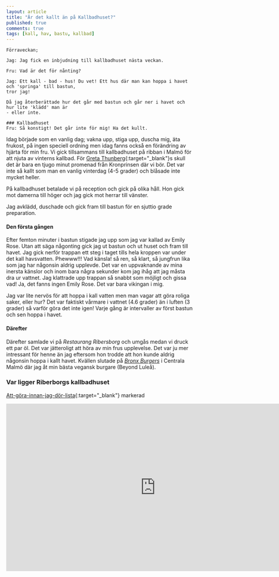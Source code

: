 ```yaml
---
layout: article
title: "Är det kallt än på Kallbadhuset?"
published: true
comments: true
tags: [kall, hav, bastu, kallbad]
---
```



```
Förraveckan;

Jag: Jag fick en inbjudning till kallbadhuset nästa veckan.

Fru: Vad är det för nånting?

Jag: Ett kall - bad - hus! Du vet! Ett hus där man kan hoppa i havet och 'springa' till bastun,
tror jag!

Då jag återberättade hur det går med bastun och går ner i havet och hur lite 'klädd' man är
- eller inte.

### Kallbadhuset
Fru: Så konstigt! Det går inte för mig! Ha det kullt.
```

Idag började som en vanlig dag; vakna upp, stiga upp, duscha mig, äta frukost, på ingen speciell ordning men idag fanns också en förändring av hjärta för min fru. Vi gick tillsammans till kallbadhuset på ribban i Malmö för att njuta av vinterns kallbad. För [Greta Thunberg](https://en.wikipedia.org/wiki/Greta_Thunberg){:target="_blank"}s skull det är bara en tjugo minut promenad från Kronprinsen där vi bör. Det var inte så kallt som man en vanlig vinterdag (4-5 grader) och blåsade inte mycket heller.

På kallbadhuset betalade vi på reception och gick på olika håll. Hon gick mot damerna till höger och jag gick mot herrar till vänster.

Jag avklädd, duschade och gick fram till bastun för en sjuttio grade preparation.

#### Den första gången

Efter femton minuter i bastun stigade jag upp som jag var kallad av Emily Rose. Utan att säga någonting gick jag ut bastun och ut huset och fram till havet. Jag gick nerför trappan ett steg i taget tills hela kroppen var under det kall havsvatten. Phewww!!! Vad känsla! så ren, så klart, så jungfrun lika som jag har någonsin aldrig upplevde. Det var en uppvaknande av mina inersta känslor och inom bara några sekunder kom jag ihåg att jag måsta dra ur vattnet. Jag klattrade upp trappan så snabbt som möjligt och gissa vad! Ja, det fanns ingen Emily Rose. Det var bara vikingan i mig.

Jag var lite nervös för att hoppa i kall vatten men man vagar att göra roliga saker, eller hur? Det var faktiskt vårmare i vattnet (4.6 grader) än i luften (3 grader) så varför göra det inte igen! Varje gång är intervaller av först bastun och sen hoppa i havet.

#### Därefter

Därefter samlade vi på *Restaurang Ribersborg* och umgås medan vi druck ett par öl. Det var jätteroligt att höra av min frus upplevelse. Det var ju mer intressant för henne än jag eftersom hon trodde att hon kunde aldrig någonsin hoppa i kallt havet. Kvällen slutade på *[Bronx Burgers](https://bronxburgers.se/)* i Centrala Malmö där jag åt min bästa vegansk burgare (Beyond Luleå).

### Var ligger Riberborgs kallbadhuset

[Att-göra-innan-jag-dör-lista](https://www.facebook.com/bbccomedy/videos/337115390412572/?v=337115390412572){:target="_blank"} markerad

<iframe src="https://www.google.com/maps/embed?pb=!1m18!1m12!1m3!1d9016.093192695429!2d12.967147460043678!3d55.60160818229347!2m3!1f0!2f0!3f0!3m2!1i1024!2i768!4f13.1!3m3!1m2!1s0x4653a6a667a5ce0f%3A0x2612925a8f0058b6!2sRibersborgs%20Kallbadhus!5e0!3m2!1ssv!2sse!4v1578011036765!5m2!1ssv!2sse" width="800" height="450" frameborder="0" style="border:0;" allowfullscreen=""></iframe>

